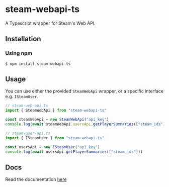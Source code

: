 # steam-webapi-ts

A Typescript wrapper for Steam's Web API.

## Installation

### Using npm

`$ npm install steam-webapi-ts`

## Usage

You can use either the provided `SteamWebApi` wrapper, or a specific interface e.g. `ISteamUser`. 

```typescript
// steam-web-api.ts
import { SteamWebApi } from "steam-webapi-ts"

const steamWebApi = new SteamWebApi("api_key")
console.log(await steamWebApi.usersApi.getPlayerSummaries(["steam_ids"]))

// steam-user-api.ts
import { ISteamUser } from "steam-webapi-ts"

const usersApi = new ISteamUser("api_key")
console.log(await usersApi.getPlayerSummaries(["steam_ids"]))
```

## Docs

Read the documentation [here](https://jduabe.dev/steam-webapi-ts/)
